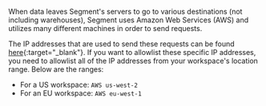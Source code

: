 When data leaves Segment's servers to go to various destinations (not including warehouses), Segment uses Amazon Web Services (AWS) and utilizes many different machines in order to send requests. 

The IP addresses that are used to send these requests can be found [here](https://ip-ranges.amazonaws.com/ip-ranges.json){:target="_blank"}. If you want to allowlist these specific IP addresses, you need to allowlist all of the IP addresses from your workspace's location range. Below are the ranges: 
* For a US workspace: `AWS us-west-2`
* For an EU workspace: `AWS eu-west-1 `
